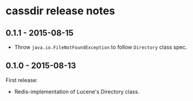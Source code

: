 cassdir release notes
=====================


0.1.1 - 2015-08-15
------------------

- Throw `java.io.FileNotFoundException` to follow `Directory` class spec.


0.1.0 - 2015-08-13
------------------

First release:

- Redis-implementation of Lucene's Directory class.
